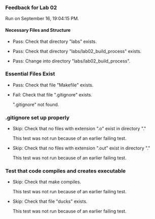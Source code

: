 ### Feedback for Lab 02

Run on September 16, 19:04:15 PM.


#### Necessary Files and Structure

+ Pass: Check that directory "labs" exists.

+ Pass: Check that directory "labs/lab02_build_process" exists.

+ Pass: Change into directory "labs/lab02_build_process".


### Essential Files Exist

+ Pass: Check that file "Makefile" exists.

+ Fail: Check that file ".gitignore" exists.

     ".gitignore" not found.


### .gitignore set up properly

+ Skip: Check that no files with extension ".o" exist in directory "."

  This test was not run because of an earlier failing test.

+ Skip: Check that no files with extension ".out" exist in directory "."

  This test was not run because of an earlier failing test.


### Test that code compiles and creates executable

+ Skip: Check that make compiles.

  This test was not run because of an earlier failing test.

+ Skip: Check that file "ducks" exists.

  This test was not run because of an earlier failing test.

